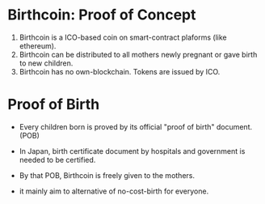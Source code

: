 # Birthcoin: Proof of Concept

1. Birthcoin is a ICO-based coin on smart-contract plaforms (like ethereum).
2. Birthcoin can be distributed to all mothers newly pregnant or gave birth to new children.
3. Birthcoin has no own-blockchain. Tokens are issued by ICO.


# Proof of Birth

- Every children born is proved by its official "proof of birth" document. (POB)
 - In Japan, birth certificate document by hospitals and government  is needed to be certified.

- By that POB, Birthcoin is freely given to the mothers.

- it mainly aim to alternative of no-cost-birth for everyone.


